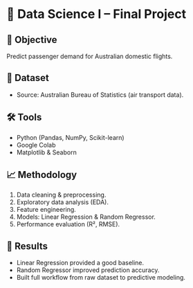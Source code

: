 # 🤖 Data Science I – Final Project

## 🎯 Objective
Predict passenger demand for Australian domestic flights.  

## 📂 Dataset
- Source: Australian Bureau of Statistics (air transport data).  

## 🛠️ Tools
- Python (Pandas, NumPy, Scikit-learn)
- Google Colab
- Matplotlib & Seaborn

## 📈 Methodology
1. Data cleaning & preprocessing.  
2. Exploratory data analysis (EDA).  
3. Feature engineering.  
4. Models: Linear Regression & Random Regressor.  
5. Performance evaluation (R², RMSE).  

## 🚀 Results
- Linear Regression provided a good baseline.  
- Random Regressor improved prediction accuracy.  
- Built full workflow from raw dataset to predictive modeling.  
